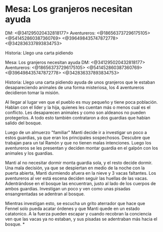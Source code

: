 # Mesa: Los granjeros necesitan ayuda
DM: <@341295020432818177> 
Aventureros: <@186563737296175105> <@541452860387360769> <@396498435747872778> <@342836337893834753> 

Historia: Llego una carta pidiendo

Mesa: Los granjeros necesitan ayuda
DM: <@341295020432818177> 
Aventureros: <@186563737296175105> <@541452860387360769> <@396498435747872778> <@342836337893834753> 

Historia: Llego una carta pidiendo ayuda de unos granjeros que le estaban desapareciendo animales de una forma misteriosa, los 4 aventureros decidieron tomar la misión.

Al llegar al lugar ven que el pueblo es muy pequeño y tiene poca población. Hablan con el líder y la hija, quienes les cuentan más o menos cual es el conflicto. Les desaparecen animales y como son aldeanos no pueden protegerlos. A todo esto también contrataron a dos guardias que habían salido del bosque. 

Luego de un almuerzo "familiar" Manti decide ir a investigar un poco a estos guardias, ya que eran los principales sospechosos. Descubre que trabajan para un tal Ramón y que no tienen malas intenciones. Luego los aventureros se les presentan y deciden montar guardia en el galpón con los animales y los guardias. 

Manti al no necesitar dormir monta guardia sola, y el resto decide dormir. Una mala decisión, ya que se despiertan en medio de la noche con la puerta abierta, Manti durmiendo afuera en la nieve y 3 vacas faltantes. Los aventureros al ver está escena deciden seguir las huellas de las vacas. Adentrándose en el bosque las encuentran, justo al lado de los cuerpos de ambos guardias. Investigan un poco y ven como unas pisadas ensangrentadas se adentran al bosque. 

Mientras investigan esto, se escucha un grito aterrador que hace que Fennel solo pueda acatar órdenes y que Manti quede en un estado catatonico. A la fuerza pueden escapar y cuando recobran la conciencia ven que las vacas ya no estaban, y sus pisadas se adentraban más hacia el bosque.
*

